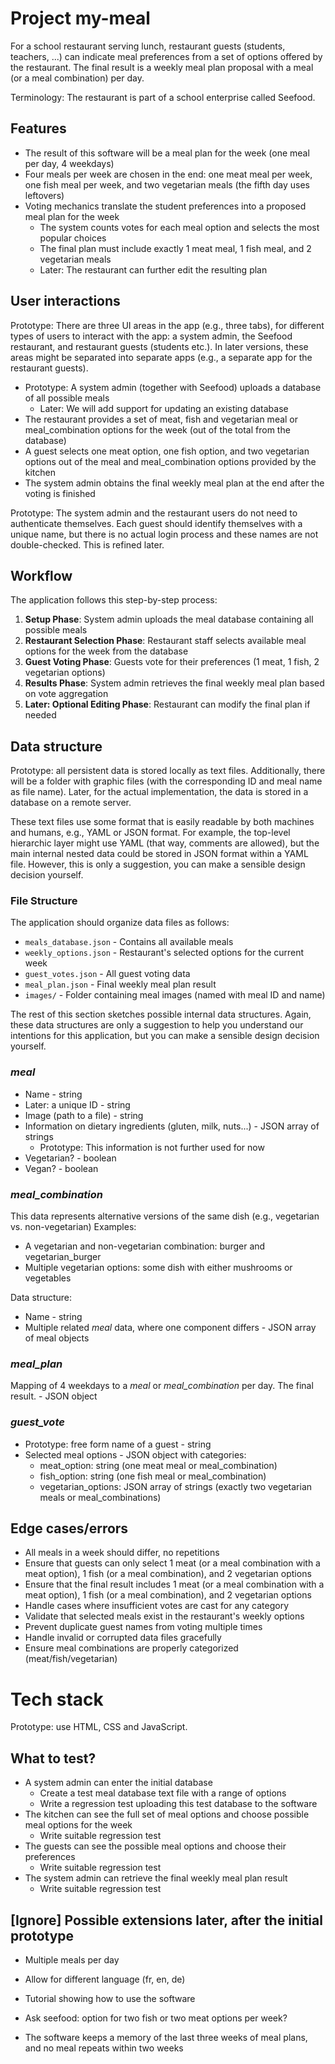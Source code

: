 
# Project my-meal

For a school restaurant serving lunch, restaurant guests (students, teachers, ...) can indicate meal preferences from a set of options offered by the restaurant. The final result is a weekly meal plan proposal with a meal (or a meal combination) per day. 

Terminology: The restaurant is part of a school enterprise called Seefood.


## Features

 - The result of this software will be a meal plan for the week (one meal per day, 4 weekdays)
 - Four meals per week are chosen in the end: one meat meal per week, one fish meal per week, and two vegetarian meals (the fifth day uses leftovers)
 - Voting mechanics translate the student preferences into a proposed meal plan for the week
   - The system counts votes for each meal option and selects the most popular choices
   - The final plan must include exactly 1 meat meal, 1 fish meal, and 2 vegetarian meals
   - Later: The restaurant can further edit the resulting plan


## User interactions
 
Prototype: There are three UI areas in the app (e.g., three tabs), for different types of users to interact with the app: a system admin, the Seefood restaurant, and restaurant guests (students etc.). In later versions, these areas might be separated into separate apps (e.g., a separate app for the restaurant guests).

 - Prototype: A system admin (together with Seefood) uploads a database of all possible meals
   - Later: We will add support for updating an existing database
 - The restaurant provides a set of meat, fish and vegetarian meal or meal_combination options for the week (out of the total from the database)
 - A guest selects one meat option, one fish option, and two vegetarian options out of the meal and meal_combination options provided by the kitchen
 - The system admin obtains the final weekly meal plan at the end after the voting is finished

Prototype: The system admin and the restaurant users do not need to authenticate themselves. Each guest should identify themselves with a unique name, but there is no actual login process and these names are not double-checked. This is refined later.


## Workflow

The application follows this step-by-step process:

1. **Setup Phase**: System admin uploads the meal database containing all possible meals
2. **Restaurant Selection Phase**: Restaurant staff selects available meal options for the week from the database
3. **Guest Voting Phase**: Guests vote for their preferences (1 meat, 1 fish, 2 vegetarian options)
4. **Results Phase**: System admin retrieves the final weekly meal plan based on vote aggregation
5. **Later: Optional Editing Phase**: Restaurant can modify the final plan if needed

## Data structure

Prototype: all persistent data is stored locally as text files. Additionally, there will be a folder with graphic files (with the corresponding ID and meal name as file name). Later, for the actual implementation, the data is stored in a database on a remote server.

These text files use some format that is easily readable by both machines and humans, e.g., YAML or JSON format. For example, the top-level hierarchic layer might use YAML (that way, comments are allowed), but the main internal nested data could be stored in JSON format within a YAML file. However, this is only a suggestion, you can make a sensible design decision yourself.

### File Structure
The application should organize data files as follows:
- `meals_database.json` - Contains all available meals
- `weekly_options.json` - Restaurant's selected options for the current week
- `guest_votes.json` - All guest voting data
- `meal_plan.json` - Final weekly meal plan result
- `images/` - Folder containing meal images (named with meal ID and name)

The rest of this section sketches possible internal data structures. Again, these data structures are only a suggestion to help you understand our intentions for this application, but you can make a sensible design decision yourself.


### *meal* 
 - Name - string
 - Later: a unique ID - string
 - Image (path to a file) - string
 - Information on dietary ingredients (gluten, milk, nuts...) - JSON array of strings
   - Prototype: This information is not further used for now
 - Vegetarian? - boolean 
 - Vegan? - boolean


### *meal_combination* 
This data represents alternative versions of the same dish (e.g., vegetarian vs. non-vegetarian)
Examples:
   - A vegetarian and non-vegetarian combination: burger and vegetarian_burger
   - Multiple vegetarian options: some dish with either mushrooms or vegetables

Data structure:
 - Name - string
 - Multiple related *meal* data, where one component differs - JSON array of meal objects

### *meal_plan*
Mapping of 4 weekdays to a *meal* or *meal_combination* per day. The final result. - JSON object


### *guest_vote*
 - Prototype: free form name of a guest - string
 - Selected meal options - JSON object with categories:
   - meat_option: string (one meat meal or meal_combination)
   - fish_option: string (one fish meal or meal_combination) 
   - vegetarian_options: JSON array of strings (exactly two vegetarian meals or meal_combinations)


## Edge cases/errors
 - All meals in a week should differ, no repetitions
 - Ensure that guests can only select 1 meat (or a meal combination with a meat option), 1 fish (or a meal combination), and 2 vegetarian options
 - Ensure that the final result includes 1 meat (or a meal combination with a meat option), 1 fish (or a meal combination), and 2 vegetarian options
 - Handle cases where insufficient votes are cast for any category
 - Validate that selected meals exist in the restaurant's weekly options
 - Prevent duplicate guest names from voting multiple times
 - Handle invalid or corrupted data files gracefully
 - Ensure meal combinations are properly categorized (meat/fish/vegetarian)


# Tech stack
  Prototype: use HTML, CSS and JavaScript.


## What to test?

   - A system admin can enter the initial database
     - Create a test meal database text file with a range of options
     - Write a regression test uploading this test database to the software
   - The kitchen can see the full set of meal options and choose possible meal options for the week
     - Write suitable regression test
   - The guests can see the possible meal options and choose their preferences
     - Write suitable regression test
   - The system admin can retrieve the final weekly meal plan result
     - Write suitable regression test
   

## [Ignore] Possible extensions later, after the initial prototype

 - Multiple meals per day
 - Allow for different language (fr, en, de)
 - Tutorial showing how to use the software
 - Ask seefood: option for two fish or two meat options per week?

 - The software keeps a memory of the last three weeks of meal plans, and no meal repeats within two weeks

